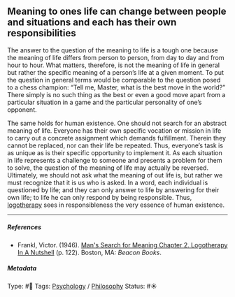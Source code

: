 ## Meaning to ones life can change between people and situations and each has their own responsibilities

The answer to the question of the meaning to life is a tough one because the meaning of life differs from person to person, from day to day and from hour to hour. What matters, therefore, is not the meaning of life in general but rather the specific meaning of a person’s life at a given moment. To put the question in general terms would be comparable to the question posed to a chess champion: “Tell me, Master, what is the best move in the world?” There simply is no such thing as the best or even a good move apart from a particular situation in a game and the particular personality of one’s opponent.

The same holds for human existence. One should not search for an abstract meaning of life. Everyone has their own specific vocation or mission in life to carry out a concrete assignment which demands fulfillment. Therein they cannot be replaced, nor can their life be repeated. Thus, everyone’s task is as unique as is their specific opportunity to implement it. As each situation in life represents a challenge to someone and presents a problem for them to solve, the question of the meaning of life may actually be reversed. Ultimately, we should not ask what the meaning of out life is, but rather we must recognize that it is us who is asked. In a word, each individual is questioned by life; and they can only answer to life by answering for their own life; to life he can only respond by being responsible. Thus, [logotherapy]() sees in responsibleness the very essence of human existence.

---

##### References

* Frankl, Victor. (1946). [Man's Search for Meaning Chapter 2. Logotherapy In A Nutshell](Man's%20Search%20for%20Meaning%20Chapter%202.%20Logotherapy%20In%20A%20Nutshell.md) (p. 122). Boston, MA: *Beacon Books*. 

##### Metadata

Type: #🔴 
Tags: [Psychology](Psychology.md) / [Philosophy](Philosophy.md)
Status: #☀️ 
